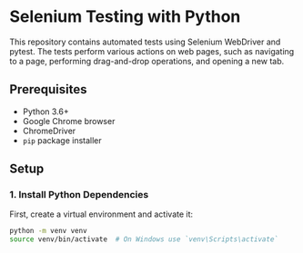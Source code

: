 # Selenium Testing with Python

This repository contains automated tests using Selenium WebDriver and pytest. The tests perform various actions on web pages, such as navigating to a page, performing drag-and-drop operations, and opening a new tab.

## Prerequisites

- Python 3.6+
- Google Chrome browser
- ChromeDriver
- `pip` package installer

## Setup

### 1. Install Python Dependencies

First, create a virtual environment and activate it:

```bash
python -m venv venv
source venv/bin/activate  # On Windows use `venv\Scripts\activate`
